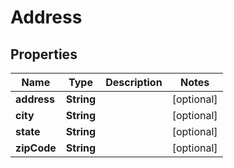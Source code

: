 
# Address

## Properties
Name | Type | Description | Notes
------------ | ------------- | ------------- | -------------
**address** | **String** |  |  [optional]
**city** | **String** |  |  [optional]
**state** | **String** |  |  [optional]
**zipCode** | **String** |  |  [optional]



